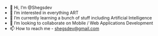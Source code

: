 - 👋 Hi, I’m @Shegsdev
- 👀 I’m interested in everything ART
- 🌱 I’m currently learning a bunch of stuff including Artificial Intelligence
- 💞️ I’m looking to collaborate on Mobile / Web Applications Development
- 📫 How to reach me - shegsdev@gmail.com

<!---
Shegsdev/Shegsdev is a ✨ special ✨ repository because its `README.md` (this file) appears on your GitHub profile.
You can click the Preview link to take a look at your changes.
--->
